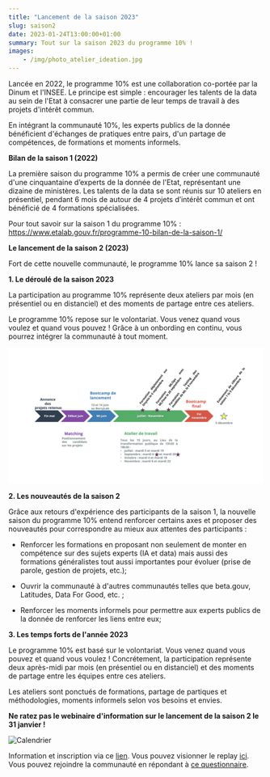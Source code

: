 ```yaml
---
title: "Lancement de la saison 2023"
slug: saison2
date: 2023-01-24T13:00:00+01:00
summary: Tout sur la saison 2023 du programme 10% !
images: 
    - /img/photo_atelier_ideation.jpg
---
```


Lancée en 2022, le programme 10% est une collaboration co-portée par la Dinum et l'INSEE. Le principe est simple : encourager les talents de la data au sein de l'Etat à consacrer une partie de leur temps de travail à des projets d'intérêt commun. 

En intégrant la communauté 10%, les experts publics de la donnée bénéficient d'échanges de pratiques entre pairs, d'un partage de compétences, de formations et moments informels. 


**Bilan de la saison 1 (2022)**

La première saison du programme 10% a permis de créer une communauté d'une cinquantaine d’experts de la donnée de l'Etat, représentant une dizaine de ministères. Les talents de la data se sont réunis sur 10 ateliers en présentiel, pendant 6 mois de autour de 4 projets d’intérêt commun et ont bénéficié de 4 formations spécialisées. 

Pour tout savoir sur la saison 1 du programme 10% : https://www.etalab.gouv.fr/programme-10-bilan-de-la-saison-1/

**Le lancement de la saison 2 (2023)**

Fort de cette nouvelle communauté, le programme 10% lance sa saison 2 !

**1. Le déroulé de la saison 2023**

La participation au programme 10% représente deux ateliers par mois (en présentiel ou en distanciel) et des moments de partage entre ces ateliers. 

Le programme 10% repose sur le volontariat. Vous venez quand vous voulez et quand vous pouvez ! Grâce à un onbording en continu, vous pourrez intégrer la communauté à tout moment. 

<img src="/img/calendrier.png" alt="Calendrier" width="800"/>

**2. Les nouveautés de la saison 2** 

Grâce aux retours d'expérience des participants de la saison 1, la nouvelle saison du programme 10% entend renforcer certains axes et proposer des nouveautés pour correspondre au mieux aux attentes des participants :

* Renforcer les formations en proposant non seulement de monter en compétence sur des sujets experts (IA et data) mais aussi des formations généralistes tout aussi importantes pour évoluer (prise de parole, gestion de projets, etc.);

* Ouvrir la communauté à d'autres communautés telles que beta.gouv, Latitudes, Data For Good, etc. ;

* Renforcer les moments informels pour permettre aux experts publics de la donnée de renforcer les liens entre eux;

**3. Les temps forts de l'année 2023**

Le programme 10% est basé sur le volontariat. Vous venez quand vous pouvez et quand vous voulez ! Concrétement, la participation représente deux après-midi par mois (en présentiel ou en distanciel) et des moments de partage entre les équipes entre ces ateliers.

Les ateliers sont ponctués de formations, partage de partiques et méthodologies, moments informels selon vos besoins et envies. 


**Ne ratez pas le webinaire d'information sur le lancement de la saison 2 le 31 janvier !**

<img src="/img/webinaire-info.PNG" alt="Calendrier" width="800"/>

Information et inscription via ce [lien](https://www.eventbrite.fr/e/billets-saison-2023-du-programme-10-webinaire-dinformation-520302437597). Vous pouvez visionner le replay [ici](https://bbb-dinum-scalelite.visio.education.fr/playback/presentation/2.3/871ab1ad6290d683201d2996582dffe96174d9a6-1675177245109). Vous pouvez rejoindre la communauté en répondant à [ce questionnaire](https://framaforms.org/rejoindre-le-programme-10-pour-cent-session-2023-1674643585). 
